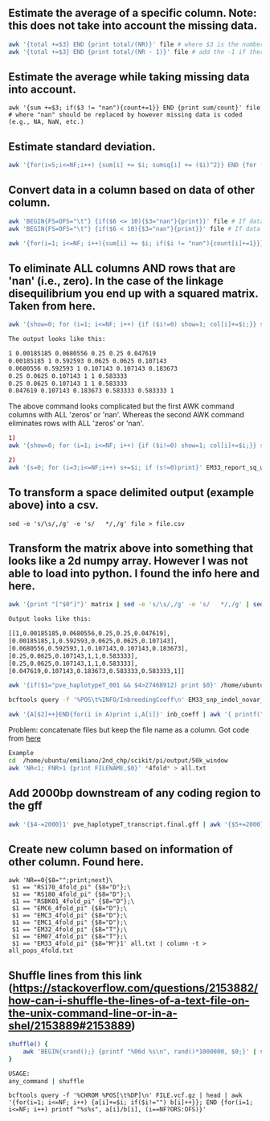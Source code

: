 ## Estimate the average of a specific column. Note: this does not take into account the missing data.
```sh
awk '{total +=$3} END {print total/(NR)}' file # where $3 is the number of the column and NR is the number fo records.
awk '{total +=$3} END {print total/(NR - 1)}' file # add the -1 if there is a name in the column.
```

## Estimate the average while taking missing data into account.
```
awk '{sum +=$3; if($3 != "nan"){count+=1}} END {print sum/count}' file # where "nan" should be replaced by however missing data is coded (e.g., NA, NaN, etc.)
```

## Estimate standard deviation.
```sh
awk '{for(i=5;i<=NF;i++) {sum[i] += $i; sumsq[i] += ($i)^2}} END {for (i=1;i<=NF;i++) {printf "%f %f \n", sum[i]/NR, sqrt((sumsq[i]-sum[i]^2/NR)/NR)}}' FILE.txt
```

## Convert data in a column based on data of other column.
```sh
awk 'BEGIN{FS=OFS="\t"} {if($6 <= 10){$3="nan"}{print}}' file # If data on column 6 ($6) is less than or equal to 10 then flip cell in column 3 ($3) to nan.
awk 'BEGIN{FS=OFS="\t"} {if($6 < 10){$3="nan"}{print}}' file # If data on column 6 ($6) is less than 10 then flip cell in column 3 ($3) to nan.

awk '{for(i=1; i<=NF; i++){sum[i] += $i; if($i != "nan"){count[i]+=1}}} END {for(i=1; i<=NF; i++){if(count[i]!=0){v = sum[i]/count[i]else{v = 0}; if(i<NF){printf "%f\t",v}else{print v}}}' file # This one does the same as above but for every column as loop.
```

## To eliminate ALL columns AND rows that are 'nan' (i.e., zero). In the case of the linkage disequilibrium you end up with a squared matrix.  Taken from here.
```sh
awk '{show=0; for (i=1; i<=NF; i++) {if ($i!=0) show=1; col[i]+=$i;}} show==1{tr++; for (i=1; i<=NF; i++) vals[tr,i]=$i; tc=NF} END{for(i=1; i<=tr; i++) { for (j=1; j<=tc; j++) { if (col[j]>0) printf("%s%s", vals[i,j], OFS)} print ""; } }' EM33_report_sq_win.ld | awk '{s=0; for (i=3;i<=NF;i++) s+=$i; if (s!=0)print}'

The output looks like this:

1 0.00185185 0.0680556 0.25 0.25 0.047619 
0.00185185 1 0.592593 0.0625 0.0625 0.107143 
0.0680556 0.592593 1 0.107143 0.107143 0.183673 
0.25 0.0625 0.107143 1 1 0.583333 
0.25 0.0625 0.107143 1 1 0.583333 
0.047619 0.107143 0.183673 0.583333 0.583333 1
```

The above command looks complicated but the first AWK command columns with ALL 'zeros' or 'nan'. Whereas the second AWK command eliminates rows with ALL 'zeros' or 'nan'.
```sh
1)
awk '{show=0; for (i=1; i<=NF; i++) {if ($i!=0) show=1; col[i]+=$i;}} show==1{tr++; for (i=1; i<=NF; i++) vals[tr,i]=$i; tc=NF} END{for(i=1; i<=tr; i++) { for (j=1; j<=tc; j++) { if (col[j]>0) printf("%s%s", vals[i,j], OFS)} print ""; } }' EM33_report_sq_win.ld

2)
awk '{s=0; for (i=3;i<=NF;i++) s+=$i; if (s!=0)print}' EM33_report_sq_win.ld
```

## To transform a space delimited output (example above) into a csv.
```
sed -e 's/\s/,/g' -e 's/   */,/g' file > file.csv
```

## Transform the matrix above into something that looks like a 2d numpy array. However I was not able to load into python. I found the info here and here.
```sh
awk '{print "["$0"]"}' matrix | sed -e 's/\s/,/g' -e 's/   */,/g' | sed 's/,]/],/g' | sed 's/,1],/,1]]/' | sed 's/\[1,/[[1,/'

Output looks like this:

[[1,0.00185185,0.0680556,0.25,0.25,0.047619],
[0.00185185,1,0.592593,0.0625,0.0625,0.107143],
[0.0680556,0.592593,1,0.107143,0.107143,0.183673],
[0.25,0.0625,0.107143,1,1,0.583333],
[0.25,0.0625,0.107143,1,1,0.583333],
[0.047619,0.107143,0.183673,0.583333,0.583333,1]]
```
```sh
awk '{if($1="pve_haplotypeT_001 && $4>27468912) print $0}' /home/ubuntu/emiliano/pve_final-files_backup/gff/pve_haplotypeT_exons.final.gff |less
```

```sh
bcftools query -f '%POS\t%INFO/InbreedingCoeff\n' EM33_snp_indel_novar_flagged_filtered_header_fixed_biallelic_no_indel_001.vcf.gz > inb_coeff

awk '{A[$2]++}END{for(i in A)print i,A[i]}' inb_coeff | awk '{ printf("%.1g %3g\n", $1, $2) }' | awk '{ seen[$1] += $2 } END { for (i in seen) print i, seen[i] }'
```

Problem: concatenate files but keep the file name as a column. Got code from [here](https://unix.stackexchange.com/questions/153773/cat-a-directories-files-apending-the-file-name-to-the-row-of-text-and-removing-t)
```sh
Example
cd  /home/ubuntu/emiliano/2nd_chp/scikit/pi/output/50k_window
awk 'NR<1; FNR>1 {print FILENAME,$0}' *4fold* > all.txt
```

## Add 2000bp downstream of any coding region to the gff
```sh
awk '{$4-=2000}1' pve_haplotypeT_transcript.final.gff | awk '{$5+=2000}1' | awk '{$4=($4<0)?1:$4}1' | awk -v OFS='\t' '{print $1,$2,$3,$4,$5,$6,$7,$8,$9}' | sed '1d' > pve_haplotypeT_transcript_2kb_downstream_2.final.gff
```

## Create new column based on information of other column. Found here.
```
awk 'NR==0{$8="";print;next}\
 $1 == "RS170_4fold_pi" {$8="D"};\
 $1 == "RS180_4fold_pi" {$8="D"};\
 $1 == "RSBK01_4fold_pi" {$8="D"};\
 $1 == "EMC6_4fold_pi" {$8="D"};\
 $1 == "EMC3_4fold_pi" {$8="D"};\
 $1 == "EMC1_4fold_pi" {$8="D"};\
 $1 == "EM32_4fold_pi" {$8="T"};\
 $1 == "EM07_4fold_pi" {$8="T"};\
 $1 == "EM33_4fold_pi" {$8="M"}1' all.txt | column -t > all_pops_4fold.txt
```

## Shuffle lines from this link (https://stackoverflow.com/questions/2153882/how-can-i-shuffle-the-lines-of-a-text-file-on-the-unix-command-line-or-in-a-shel/2153889#2153889)
```sh
shuffle() { 
    awk 'BEGIN{srand();} {printf "%06d %s\n", rand()*1000000, $0;}' | sort -n | cut -c8-
}

USAGE:
any_command | shuffle
```

```
bcftools query -f '%CHROM %POS[\t%DP]\n' FILE.vcf.gz | head | awk '{for(i=1; i<=NF; i++) {a[i]+=$i; if($i!="") b[i]++}}; END {for(i=1; i<=NF; i++) printf "%s%s", a[i]/b[i], (i==NF?ORS:OFS)}'
```

